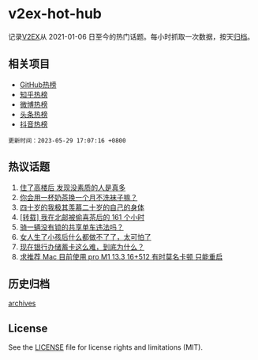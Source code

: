 # v2ex-hot-hub

 记录[V2EX](https://www.v2ex.com/)从 2021-01-06 日至今的热门话题。每小时抓取一次数据，按天[归档](archives)。
 
 ## 相关项目

- [GitHub热榜](https://github.com/lonnyzhang423/github-hot-hub)
- [知乎热榜](https://github.com/lonnyzhang423/zhihu-hot-hub)
- [微博热榜](https://github.com/lonnyzhang423/weibo-hot-hub)
- [头条热榜](https://github.com/lonnyzhang423/toutiao-hot-hub)
- [抖音热榜](https://github.com/lonnyzhang423/douyin-hot-hub)


 `更新时间：2023-05-29 17:07:16 +0800`

## 热议话题

1. [住了高楼后 发现没素质的人是真多](https://www.v2ex.com/t/943633)
1. [你会用一杯奶茶换一个月不洗袜子嘛？](https://www.v2ex.com/t/943640)
1. [四十岁的我极其羡慕二十岁的自己的身体](https://www.v2ex.com/t/943721)
1. [[转载] 我在北邮被偷喜茶后的 161 个小时](https://www.v2ex.com/t/943867)
1. [骑一辆没有锁的共享单车违法吗？](https://www.v2ex.com/t/943754)
1. [女人生了小孩后什么都做不了了，太可怕了](https://www.v2ex.com/t/943636)
1. [现在银行办储蓄卡这么难，到底为什么？](https://www.v2ex.com/t/943822)
1. [求推荐 Mac 目前使用 pro M1 13.3 16+512 有时莫名卡顿 只能重启](https://www.v2ex.com/t/943779)

## 历史归档

[archives](archives)

## License

See the [LICENSE](LICENSE) file for license rights and limitations (MIT).
